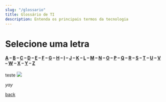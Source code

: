 ```yaml
---
slug: "/glossario"
title: Glossário de TI
description: Entenda os principais termos da tecnologia
---
```


# Selecione uma letra

#### [A](./letra/A) – [B](./letra/B) – [C](./letra/C) – [D](./letra/D) – [E](./letra/E) – [F](./letra/F) – [G](./letra/G) – [H](./letra/H) – [I](./letra/I) – [J](./letra/J) – [K](./letra/K) – [L](./letra/L) – [M](./letra/M) – [N](./letra/N) – [O](./letra/O) – [P](./letra/P) – [Q](./letra/Q) – [R](./letra/R) – [S](./letra/S) – [T](./letra/T) – [U](./letra/U) – [V](./letra/V) – [W](./letra/W) – [X](./letra/X) – [Y](./letra/Y) – [Z](./letra/Z)

teste
![](https://github.com/kmddd59/emojis/raw/master/Cat%20Emojis/GrumpyCat.png)

_yay_

[back](./)
